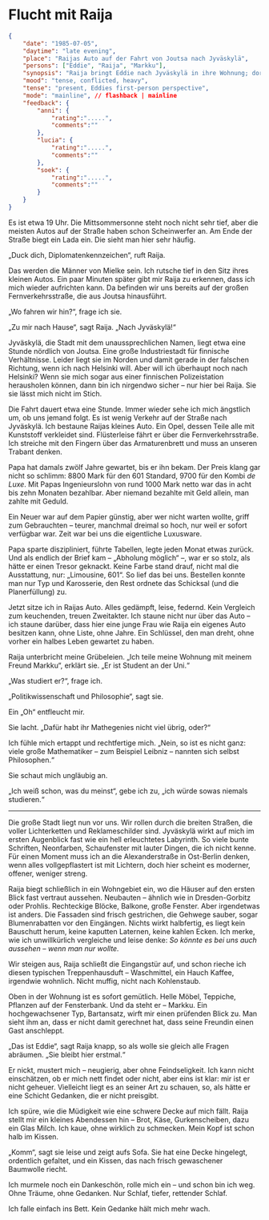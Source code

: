 # Flucht mit Raija

```json
{
    "date": "1985-07-05",
    "daytime": "late evening",
    "place": "Raijas Auto auf der Fahrt von Joutsa nach Jyväskylä",
    "persons": ["Eddie", "Raija", "Markku"],
    "synopsis": "Raija bringt Eddie nach Jyväskylä in ihre Wohnung; dort kommt es nachts zum heftigen Streit zwischen Raija und Markku über das Risiko, das sie für Eddie eingeht.",
    "mood": "tense, conflicted, heavy",
    "tense": "present, Eddies first-person perspective",
    "mode": "mainline", // flashback | mainline
    "feedback": {
        "anni": {
            "rating":".....",
            "comments":""
        },
        "lucia": {
            "rating":".....",
            "comments":""
        },
        "soek": {
            "rating":".....",
            "comments":""
        }
    }
}
```

Es ist etwa 19 Uhr. Die Mittsommersonne steht noch nicht sehr tief, aber die meisten Autos auf der Straße haben schon Scheinwerfer an. Am Ende der Straße biegt ein Lada ein. Die sieht man hier sehr häufig.

„Duck dich, Diplomatenkennzeichen“, ruft Raija.

Das werden die Männer von Mielke sein. Ich rutsche tief in den Sitz ihres kleinen Autos. Ein paar Minuten später gibt mir Raija zu erkennen, dass ich mich wieder aufrichten kann. Da befinden wir uns bereits auf der großen Fernverkehrsstraße, die aus Joutsa hinausführt.

„Wo fahren wir hin?“, frage ich sie.

„Zu mir nach Hause“, sagt Raija. „Nach Jyväskylä!“

Jyväskylä, die Stadt mit dem unaussprechlichen Namen, liegt etwa eine Stunde nördlich von Joutsa. Eine große Industriestadt für finnische Verhältnisse. Leider liegt sie im Norden und damit gerade in der falschen Richtung, wenn ich nach Helsinki will. Aber will ich überhaupt noch nach Helsinki? Wenn sie mich sogar aus einer finnischen Polizeistation herausholen können, dann bin ich nirgendwo sicher – nur hier bei Raija. Sie sie lässt mich nicht im Stich.

Die Fahrt dauert etwa eine Stunde. Immer wieder sehe ich mich ängstlich um, ob uns jemand folgt. Es ist wenig Verkehr auf der Straße nach Jyväskylä. Ich bestaune Raijas kleines Auto. Ein Opel, dessen Teile alle mit Kunststoff verkleidet sind. Flüsterleise fährt er über die Fernverkehrsstraße. Ich streiche mit den Fingern über das Armaturenbrett und muss an unseren Trabant denken.

Papa hat damals zwölf Jahre gewartet, bis er ihn bekam. Der Preis klang gar nicht so schlimm: 8800 Mark für den 601 Standard, 9700 für den Kombi *de Luxe*. Mit Papas Ingenieurslohn von rund 1000 Mark netto war das in acht bis zehn Monaten bezahlbar. Aber niemand bezahlte mit Geld allein, man zahlte mit Geduld.

Ein Neuer war auf dem Papier günstig, aber wer nicht warten wollte, griff zum Gebrauchten – teurer, manchmal dreimal so hoch, nur weil er sofort verfügbar war. Zeit war bei uns die eigentliche Luxusware.

Papa sparte diszipliniert, führte Tabellen, legte jeden Monat etwas zurück. Und als endlich der Brief kam – „Abholung möglich“ –, war er so stolz, als hätte er einen Tresor geknackt. Keine Farbe stand drauf, nicht mal die Ausstattung, nur: „Limousine, 601“. So lief das bei uns. Bestellen konnte man nur Typ und Karosserie, den Rest ordnete das Schicksal (und die Planerfüllung) zu.

Jetzt sitze ich in Raijas Auto. Alles gedämpft, leise, federnd. Kein Vergleich zum keuchenden, treuen Zweitakter. Ich staune nicht nur über das Auto – ich staune darüber, dass hier eine junge Frau wie Raija ein eigenes Auto besitzen kann, ohne Liste, ohne Jahre. Ein Schlüssel, den man dreht, ohne vorher ein halbes Leben gewartet zu haben.

Raija unterbricht meine Grübeleien. „Ich teile meine Wohnung mit meinem Freund Markku“, erklärt sie. „Er ist Student an der Uni.“

„Was studiert er?“, frage ich.

„Politikwissenschaft und Philosophie“, sagt sie.

Ein „Oh“ entfleucht mir.

Sie lacht. „Dafür habt ihr Mathegenies nicht viel übrig, oder?“

Ich fühle mich ertappt und rechtfertige mich. „Nein, so ist es nicht ganz: viele große Mathematiker – zum Beispiel Leibniz – nannten sich selbst Philosophen.“

Sie schaut mich ungläubig an.

„Ich weiß schon, was du meinst“, gebe ich zu, „ich würde sowas niemals studieren.“

---

Die große Stadt liegt nun vor uns. Wir rollen durch die breiten Straßen, die voller Lichterketten und Reklameschilder sind. Jyväskylä wirkt auf mich im ersten Augenblick fast wie ein hell erleuchtetes Labyrinth. So viele bunte Schriften, Neonfarben, Schaufenster mit lauter Dingen, die ich nicht kenne. Für einen Moment muss ich an die Alexanderstraße in Ost-Berlin denken, wenn alles vollgepflastert ist mit Lichtern, doch hier scheint es moderner, offener, weniger streng.

Raija biegt schließlich in ein Wohngebiet ein, wo die Häuser auf den ersten Blick fast vertraut aussehen. Neubauten – ähnlich wie in Dresden-Gorbitz oder Prohlis. Rechteckige Blöcke, Balkone, große Fenster. Aber irgendetwas ist anders. Die Fassaden sind frisch gestrichen, die Gehwege sauber, sogar Blumenrabatten vor den Eingängen. Nichts wirkt halbfertig, es liegt kein Bauschutt herum, keine kaputten Laternen, keine kahlen Ecken. Ich merke, wie ich unwillkürlich vergleiche und leise denke: *So könnte es bei uns auch aussehen – wenn man nur wollte.*

Wir steigen aus, Raija schließt die Eingangstür auf, und schon rieche ich diesen typischen Treppenhausduft – Waschmittel, ein Hauch Kaffee, irgendwie wohnlich. Nicht muffig, nicht nach Kohlenstaub.

Oben in der Wohnung ist es sofort gemütlich. Helle Möbel, Teppiche, Pflanzen auf der Fensterbank. Und da steht er – Markku. Ein hochgewachsener Typ, Bartansatz, wirft mir einen prüfenden Blick zu. Man sieht ihm an, dass er nicht damit gerechnet hat, dass seine Freundin einen Gast anschleppt.

„Das ist Eddie“, sagt Raija knapp, so als wolle sie gleich alle Fragen abräumen. „Sie bleibt hier erstmal.“

Er nickt, mustert mich – neugierig, aber ohne Feindseligkeit. Ich kann nicht einschätzen, ob er mich nett findet oder nicht, aber eins ist klar: mir ist er nicht geheuer. Vielleicht liegt es an seiner Art zu schauen, so, als hätte er eine Schicht Gedanken, die er nicht preisgibt.

Ich spüre, wie die Müdigkeit wie eine schwere Decke auf mich fällt. Raija stellt mir ein kleines Abendessen hin – Brot, Käse, Gurkenscheiben, dazu ein Glas Milch. Ich kaue, ohne wirklich zu schmecken. Mein Kopf ist schon halb im Kissen.

„Komm“, sagt sie leise und zeigt aufs Sofa. Sie hat eine Decke hingelegt, ordentlich gefaltet, und ein Kissen, das nach frisch gewaschener Baumwolle riecht.

Ich murmele noch ein Dankeschön, rolle mich ein – und schon bin ich weg. Ohne Träume, ohne Gedanken. Nur Schlaf, tiefer, rettender Schlaf.

Ich falle einfach ins Bett. Kein Gedanke hält mich mehr wach.
